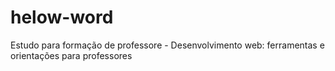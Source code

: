 # helow-word
Estudo para formação de professore - Desenvolvimento web: ferramentas e orientações para professores
